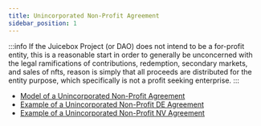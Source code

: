 ```yaml
---
title: Unincorporated Non-Profit Agreement
sidebar_position: 1
---
```


:::info
If the Juicebox Project (or DAO) does not intend to be a for-profit entity, this is a reasonable start in order to generally be unconcerned with the legal ramifications of contributions, redemption, secondary markets, and sales of nfts, reason is simply that all proceeds are distributed for the entity purpose, which specifically is not a profit seeking enterprise.
:::

-   [Model of a Unincorporated Non-Profit Agreement](./UUNAA_Final_2014_20154aug19.pdf)
-   [Example of a Unincorporated Non-Profit DE Agreement](./delaware.md)
-   [Example of a Unincorporated Non-Profit NV Agreement](../nv-una.md)
